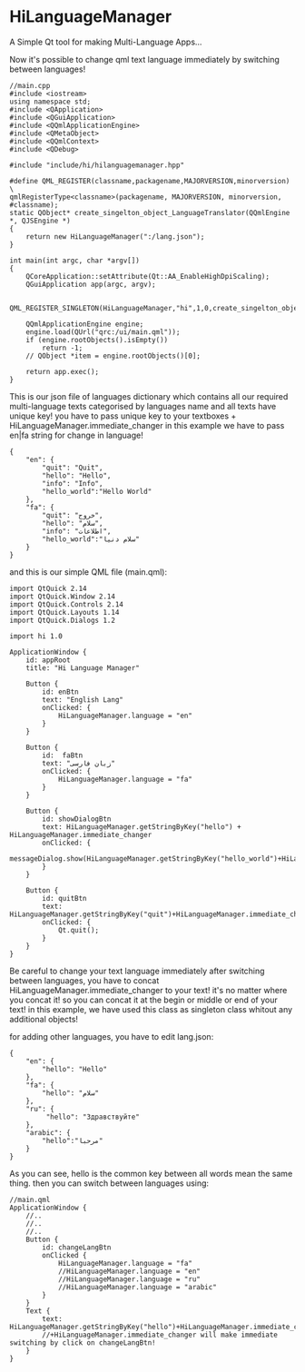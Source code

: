 # HiLanguageManager
A Simple Qt tool for making Multi-Language Apps...

Now it's possible to change qml text language immediately by switching between languages!

```
//main.cpp
#include <iostream>
using namespace std;
#include <QApplication>
#include <QGuiApplication>
#include <QQmlApplicationEngine>
#include <QMetaObject>
#include <QQmlContext>
#include <QDebug>

#include "include/hi/hilanguagemanager.hpp"

#define QML_REGISTER(classname,packagename,MAJORVERSION,minorversion) \
qmlRegisterType<classname>(packagename, MAJORVERSION, minorversion, #classname);
static QObject* create_singelton_object_LanguageTranslator(QQmlEngine *, QJSEngine *)
{
    return new HiLanguageManager(":/lang.json");
}

int main(int argc, char *argv[])
{
    QCoreApplication::setAttribute(Qt::AA_EnableHighDpiScaling);
    QGuiApplication app(argc, argv);

   QML_REGISTER_SINGLETON(HiLanguageManager,"hi",1,0,create_singelton_object_LanguageTranslator)

    QQmlApplicationEngine engine;
    engine.load(QUrl("qrc:/ui/main.qml"));
    if (engine.rootObjects().isEmpty())
        return -1;
    // QObject *item = engine.rootObjects()[0];

    return app.exec();
}
```

This is our json file of languages dictionary which contains all our required multi-language texts categorised by languages name and all texts have unique key!
you have to pass unique key to your textboxes + HiLanguageManager.immediate_changer
in this example we have to pass en|fa string for change in language!

```
{
    "en": {
        "quit": "Quit",
        "hello": "Hello",
        "info": "Info",
        "hello_world":"Hello World"
    },
    "fa": {
        "quit": "خروج",
        "hello": "سلام",
        "info": "اطلاعات",
        "hello_world":"سلام دنیا"
    }
}
```

and this is our  simple QML file (main.qml):

```
import QtQuick 2.14
import QtQuick.Window 2.14
import QtQuick.Controls 2.14
import QtQuick.Layouts 1.14
import QtQuick.Dialogs 1.2

import hi 1.0

ApplicationWindow {
    id: appRoot
    title: "Hi Language Manager"

    Button {
        id: enBtn
        text: "English Lang"
        onClicked: {
            HiLanguageManager.language = "en"
        }
    }

    Button {
        id:  faBtn
        text: "زبان فارسی"
        onClicked: {
            HiLanguageManager.language = "fa"
        }
    }

    Button {
        id: showDialogBtn
        text: HiLanguageManager.getStringByKey("hello") + HiLanguageManager.immediate_changer
        onClicked: {
            messageDialog.show(HiLanguageManager.getStringByKey("hello_world")+HiLanguageManager.immediate_changer)
        }
    }

    Button {
        id: quitBtn
        text: HiLanguageManager.getStringByKey("quit")+HiLanguageManager.immediate_changer
        onClicked: {
            Qt.quit();
        }
    }
}

```

Be careful to change your text language immediately after switching between languages, you have to concat HiLanguageManager.immediate_changer to your text!
it's no matter where you concat it! so you can concat it at the begin or middle or end of your text!
in this example, we have used this class as singleton class whitout any additional objects!

for adding other languages, you have to edit lang.json:

```
{
    "en": {
        "hello": "Hello"
    },
    "fa": {
        "hello": "سلام"
    },
    "ru": {
         "hello": "Здравствуйте"
    },
    "arabic": {
        "hello":"مرحبا"
    }
}
```
As you can see, hello is  the common key between all words mean the same thing. then you can switch between languages using:

```
//main.qml
ApplicationWindow {
    //..
    //..
    //..
    Button {
        id: changeLangBtn
        onClicked {
            HiLanguageManager.language = "fa"
            //HiLanguageManager.language = "en"
            //HiLanguageManager.language = "ru"
            //HiLanguageManager.language = "arabic"
        }
    }
    Text {
        text: HiLanguageManager.getStringByKey("hello")+HiLanguageManager.immediate_changer
        //+HiLanguageManager.immediate_changer will make immediate switching by click on changeLangBtn!
    }
}
```
